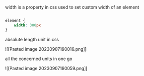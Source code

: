 width is a property in css used to set custom width of an element 

```css 

element {
	width: 300px
}
```

absolute length unit in css 

![[Pasted image 20230907190016.png]]

all the concerned units in one go 

![[Pasted image 20230907190059.png]]
